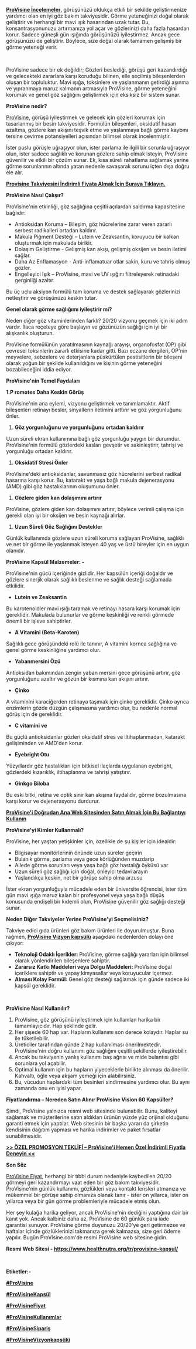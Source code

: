 <p><a href="https://www.healthnutra.org/tr/provisine-kapsul/"><strong>ProVisine İncelemeler</strong></a>, g&ouml;r&uuml;ş&uuml;n&uuml;z&uuml; olduk&ccedil;a etkili bir şekilde geliştirmenize yardımcı olan en iyi g&ouml;z bakım takviyesidir. G&ouml;rme yeteneğinizi doğal olarak geliştirir ve herhangi bir mavi ışık hasarından uzak tutar. Bu, konsantrasyonunuzu artırmanıza yol a&ccedil;ar ve g&ouml;zlerinizi daha fazla hasardan korur. Sadece g&uuml;neşli g&uuml;n ışığında g&ouml;r&uuml;ş&uuml;n&uuml;z&uuml; iyileştirmez. Ancak gece g&ouml;r&uuml;ş&uuml;n&uuml;z&uuml; de geliştirir. B&ouml;ylece, size doğal olarak tamamen gelişmiş bir g&ouml;rme yeteneği verir.</p>
<p>&nbsp;</p>
<p>ProVisine sadece bir ek değildir; G&ouml;zleri beslediği, g&ouml;r&uuml;ş&uuml; geri kazandırdığı ve gelecekteki zararlara karşı koruduğu bilinen, elle se&ccedil;ilmiş bileşenlerden oluşan bir topluluktur. Mavi ışığa, toksinlere ve yaşlanmanın getirdiği aşınma ve yıpranmaya maruz kalmanın artmasıyla ProVisine, g&ouml;rme yeteneğini korumak ve genel g&ouml;z sağlığını geliştirmek i&ccedil;in eksiksiz bir sistem sunar.</p>
<p><strong>ProVisine nedir?</strong></p>
<p><a href="https://www.healthnutra.org/tr/provisine-kapsul/">ProVisine</a>, g&ouml;r&uuml;ş&uuml; iyileştirmek ve gelecek i&ccedil;in g&ouml;zleri korumak i&ccedil;in tasarlanmış bir besin takviyesidir. Form&uuml;l&uuml;n bileşenleri, oksidatif hasarı azaltma, g&ouml;zlere kan akışını teşvik etme ve yaşlanmaya bağlı g&ouml;rme kaybını tersine &ccedil;evirme potansiyelleri a&ccedil;ısından bilimsel olarak incelenmiştir.</p>
<p>İster puslu g&ouml;r&uuml;şle uğraşıyor olun, ister parlama ile ilgili bir sorunla uğraşıyor olun, ister sadece sağlıklı ve korunan g&ouml;zlere sahip olmak isteyin, ProVisine g&uuml;venilir ve etkili bir &ccedil;&ouml;z&uuml;m sunar. Ek, kısa s&uuml;reli rahatlama sağlamak yerine g&ouml;rme sorunlarının altında yatan nedenle savaşarak sorunu i&ccedil;ten dışa doğru ele alır.</p>
<p><a href="https://www.healthnutra.org/Buy-ProVisine"><strong>Provisine Takviyesini İndirimli Fiyata Almak İ&ccedil;in Buraya Tıklayın.</strong></a></p>
<p><strong>ProVisine Nasıl &Ccedil;alışır?</strong></p>
<p>ProVisine'nin etkinliği, g&ouml;z sağlığına &ccedil;eşitli a&ccedil;ılardan saldırma kapasitesine bağlıdır:</p>
<ul>
<li>Antioksidan Koruma &ndash; Bileşim, g&ouml;z h&uuml;crelerine zarar veren zararlı serbest radikalleri ortadan kaldırır.</li>
<li>Makula Pigment Desteği &ndash; Lutein ve Zeaksantin, koruyucu bir kalkan oluşturmak i&ccedil;in makulada birikir.</li>
<li>Dolaşım Geliştirme - Gelişmiş kan akışı, gelişmiş oksijen ve besin iletimi sağlar.</li>
<li>Daha Az Enflamasyon - Anti-inflamatuar otlar sakin, kuru ve tahriş olmuş g&ouml;zler.</li>
<li>Engelleyici Işık &ndash; ProVisine, mavi ve UV ışığını filtreleyerek retinadaki gerginliği azaltır.</li>
</ul>
<p>Bu &uuml;&ccedil; u&ccedil;lu aksiyon form&uuml;l&uuml; tam koruma ve destek sağlayarak g&ouml;zlerinizi netleştirir ve g&ouml;r&uuml;ş&uuml;n&uuml;z&uuml; keskin tutar.</p>
<p><strong>Genel olarak g&ouml;rme sağlığımı iyileştirir mi?</strong></p>
<p>Neden diğer g&ouml;z vitaminlerinden farklı? 20/20 vizyonu ge&ccedil;mek i&ccedil;in iki adım vardır. İlaca re&ccedil;eteye g&ouml;re başlayın ve g&ouml;z&uuml;n&uuml;z&uuml;n sağlığı i&ccedil;in iyi bir alışkanlık oluşturun.</p>
<p>ProVisine form&uuml;l&uuml;n&uuml;n yaratılmasının kaynağı arayışı, organofosfat (OP) gibi &ccedil;evresel toksinlerin zararlı etkisine kadar gitti. Bazı eczane dergileri, OP'nin meyvelere, sebzelere ve deterjanlara p&uuml;sk&uuml;rt&uuml;len pestisitlerin bir bileşeni olarak yoğun bir şekilde kullanıldığını ve kişinin g&ouml;rme yeteneğini bozabileceğini iddia ediyor.</p>
<p><strong>ProVisine'nin Temel Faydaları</strong></p>
<p><strong>1.P romotes Daha Keskin G&ouml;r&uuml;ş</strong></p>
<p>ProVisine'nin ana eylemi, vizyonu geliştirmek ve tanımlamaktır. Aktif bileşenleri retinayı besler, sinyallerin iletimini arttırır ve g&ouml;z yorgunluğunu &ouml;nler.</p>
<ol>
<li><strong>G&ouml;z yorgunluğunu ve yorgunluğunu ortadan kaldırır</strong></li>
</ol>
<p>Uzun s&uuml;reli ekran kullanımına bağlı g&ouml;z yorgunluğu yaygın bir durumdur. ProVisine'nin form&uuml;l&uuml; g&ouml;zlerdeki kasları gevşetir ve sakinleştirir, tahrişi ve yorgunluğu ortadan kaldırır.</p>
<ol>
<li><strong>Oksidatif Stresi &Ouml;nler</strong></li>
</ol>
<p>ProVisine'deki antioksidanlar, savunmasız g&ouml;z h&uuml;crelerini serbest radikal hasarına karşı korur. Bu, katarakt ve yaşa bağlı makula dejenerasyonu (AMD) gibi g&ouml;z hastalıklarının oluşumunu &ouml;nler.</p>
<ol>
<li><strong>G&ouml;zlere giden kan dolaşımını artırır</strong></li>
</ol>
<p>ProVisine, g&ouml;zlere giden kan dolaşımını artırır, b&ouml;ylece verimli &ccedil;alışma i&ccedil;in gerekli olan iyi bir oksijen ve besin kaynağı alırlar.</p>
<ol>
<li><strong>Uzun S&uuml;reli G&ouml;z Sağlığını Destekler</strong></li>
</ol>
<p>G&uuml;nl&uuml;k kullanımda g&ouml;zlere uzun s&uuml;reli koruma sağlayan ProVisine, sağlıklı ve net bir g&ouml;rme ile yaşlanmak isteyen 40 yaş ve &uuml;st&uuml; bireyler i&ccedil;in en uygun olanıdır.</p>
<p><strong>ProVisine Kaps&uuml;l Malzemeler: -</strong></p>
<p>ProVisine'nin g&uuml;c&uuml; i&ccedil;eriğinde gizlidir. Her kaps&uuml;l&uuml;n i&ccedil;eriği doğaldır ve g&ouml;zlere sinerjik olarak sağlıklı beslenme ve sağlık desteği sağlamada etkilidir.</p>
<ul>
<li><strong> Lutein ve Zeaksantin</strong></li>
</ul>
<p>Bu karotenoidler mavi ışığı taramak ve retinayı hasara karşı korumak i&ccedil;in gereklidir. Makulada bulunurlar ve g&ouml;rme keskinliği ve renkli g&ouml;rmede &ouml;nemli bir işleve sahiptirler.</p>
<ul>
<li><strong> A Vitamini (Beta-Karoten)</strong></li>
</ul>
<p>Sağlıklı gece g&ouml;r&uuml;ş&uuml;ndeki rol&uuml; ile tanınır, A vitamini kornea sağlığına ve genel g&ouml;rme keskinliğine yardımcı olur.</p>
<ul>
<li><strong> Yabanmersini &Ouml;z&uuml;</strong></li>
</ul>
<p>Antioksidan bakımından zengin yaban mersini gece g&ouml;r&uuml;ş&uuml;n&uuml; artırır, g&ouml;z yorgunluğunu azaltır ve g&ouml;z&uuml;n bir kısmına kan akışını artırır.</p>
<ul>
<li><strong> &Ccedil;inko</strong></li>
</ul>
<p>A vitaminini karaciğerden retinaya taşımak i&ccedil;in &ccedil;inko gereklidir. &Ccedil;inko ayrıca enzimlerin g&ouml;zde d&uuml;zg&uuml;n &ccedil;alışmasına yardımcı olur, bu nedenle normal g&ouml;r&uuml;ş i&ccedil;in de gereklidir.</p>
<ul>
<li><strong> C vitamini ve</strong></li>
</ul>
<p>Bu g&uuml;&ccedil;l&uuml; antioksidanlar g&ouml;zleri oksidatif stres ve iltihaplanmadan, katarakt gelişiminden ve AMD'den korur.</p>
<ul>
<li><strong> Eyebright Otu</strong></li>
</ul>
<p>Y&uuml;zyıllardır g&ouml;z hastalıkları i&ccedil;in bitkisel ila&ccedil;larda uygulanan eyebright, g&ouml;zlerdeki kızarıklık, iltihaplanma ve tahrişi yatıştırır.</p>
<ul>
<li><strong> Ginkgo Biloba</strong></li>
</ul>
<p>Bu eski bitki, retina ve optik sinir kan akışına faydalıdır, g&ouml;rme bozulmasına karşı korur ve dejenerasyonu durdurur.</p>
<p><a href="https://www.healthnutra.org/Buy-ProVisine"><strong>ProVisine'i Doğrudan Ana Web Sitesinden Satın Almak İ&ccedil;in Bu Bağlantıyı Kullanın</strong></a></p>
<p><strong>ProVisine'yi Kimler Kullanmalı?</strong></p>
<p>ProVisine, her yaştan yetişkinler i&ccedil;in, &ouml;zellikle de şu kişiler i&ccedil;in idealdir:</p>
<ul>
<li>Bilgisayar monit&ouml;rlerinin &ouml;n&uuml;nde uzun s&uuml;reler ge&ccedil;irin</li>
<li>Bulanık g&ouml;rme, parlama veya gece k&ouml;rl&uuml;ğ&uuml;nden muzdarip</li>
<li>Ailede g&ouml;rme sorunları veya yaşa bağlı g&ouml;z hastalığı &ouml;yk&uuml;s&uuml; var</li>
<li>Uzun s&uuml;reli g&ouml;z sağlığı i&ccedil;in doğal, &ouml;nleyici tedavi arayın</li>
<li>Yaşlandık&ccedil;a keskin, net bir g&ouml;r&uuml;şe sahip olma arzusu</li>
</ul>
<p>İster ekran yorgunluğuyla m&uuml;cadele eden bir &uuml;niversite &ouml;ğrencisi, ister t&uuml;m g&uuml;n mavi ışığa maruz kalan bir profesyonel veya yaşa bağlı d&uuml;ş&uuml;ş konusunda endişeli bir kıdemli olun, ProVisine g&uuml;venilir g&ouml;z sağlığı desteği sunar.</p>
<p><strong>Neden Diğer Takviyeler Yerine ProVisine'yi Se&ccedil;melisiniz?</strong></p>
<p>Takviye edici gıda &uuml;r&uuml;nleri g&ouml;z bakım &uuml;r&uuml;nleri ile doyurulmuştur. Buna rağmen, <a href="https://www.healthnutra.org/tr/provisine-kapsul/"><strong>ProVisine Vizyon kaps&uuml;l&uuml;</strong></a> aşağıdaki nedenlerden dolayı &ouml;ne &ccedil;ıkıyor:</p>
<ul>
<li><strong>Teknoloji Odaklı İ&ccedil;erikler: </strong>ProVisine, g&ouml;rme sağlığı yararları i&ccedil;in bilimsel olarak y&ouml;nlendirilen bileşenlere sahiptir.</li>
<li><strong>Zararsız Katkı Maddeleri veya Dolgu Maddeleri: </strong>ProVisine doğal i&ccedil;eriklere sahiptir ve yapay kimyasallar veya koruyucular i&ccedil;ermez.</li>
<li><strong>Alması Kolay Form&uuml;l: </strong>Genel g&ouml;z desteği sağlamak i&ccedil;in g&uuml;nde sadece iki kaps&uuml;l gereklidir.</li>
</ul>
<p>&nbsp;</p>
<p><strong>ProVisine Nasıl Kullanılır?</strong></p>
<ol>
<li>ProVisine, g&ouml;z g&ouml;r&uuml;ş&uuml;n&uuml; iyileştirmek i&ccedil;in kullanılan harika bir tamamlayıcıdır. Hap şeklinde gelir.</li>
<li>Her şişede 60 hap var. Hapların kullanımı son derece kolaydır. Haplar su ile t&uuml;ketilebilir.</li>
<li>&Uuml;reticiler tarafından g&uuml;nde 2 hap kullanılması &ouml;nerilmektedir. ProVisine'nin doğru kullanımı g&ouml;z sağlığını &ccedil;eşitli şekillerde iyileştirebilir.</li>
<li>Ancak bu takviyenin yanlış kullanımı baş ağrısı ve mide bulantısı gibi sorunlara yol a&ccedil;abilir.</li>
<li>Optimal kullanım i&ccedil;in bu hapların yiyeceklerle birlikte alınması da &ouml;nerilir. Kahvaltı, &ouml;ğle veya akşam yemeği i&ccedil;in alabilirsiniz.</li>
<li>Bu, v&uuml;cudun haplardaki t&uuml;m besinleri sindirmesine yardımcı olur. Bu aynı zamanda onu en iyisi yapar.</li>
</ol>
<p><strong>Fiyatlandırma &ndash; Nereden Satın Alınır ProVisine Vision 60 Kaps&uuml;ller?</strong></p>
<p>Şimdi, ProVisine yalnızca resmi web sitesinde bulunabilir. Bunu, kaliteyi sağlamak ve m&uuml;şterilerine satın aldıkları &uuml;r&uuml;n&uuml;n y&uuml;zde y&uuml;z orijinal olduğunu garanti etmek i&ccedil;in yaptılar. Web sitesinin bir başka yararı da şirketin kendisinin dağıtım yapması ve harika indirimler ve paket fırsatlar sunabilmesidir.</p>
<p><a href="https://www.healthnutra.org/Buy-ProVisine"><strong>&gt;&gt; &Ouml;ZEL PROMOSYON TEKLİFİ &ndash; ProVisine'i Hemen &Ouml;zel İndirimli Fiyatla Deneyin &lt;&lt;</strong></a></p>
<p><strong>Son S&ouml;z</strong></p>
<p><a href="https://www.healthnutra.org/tr/provisine-kapsul/">ProVisine Fiyat</a>, herhangi bir tıbbi durum nedeniyle kaybedilen 20/20 g&ouml;rmeyi geri kazandırmayı vaat eden bir g&ouml;z bakım takviyesidir. ProVisine'nin g&uuml;nl&uuml;k kullanımı, g&ouml;zl&uuml;kleri veya kontakt lensleri atmanıza ve m&uuml;kemmel bir g&ouml;r&uuml;şe sahip olmanıza olanak tanır - ister on yıllarca, ister on yıllarca veya bir g&uuml;n g&ouml;rme problemleriyle m&uuml;cadele etmiş olun.</p>
<p>Her şey kulağa harika geliyor, ancak ProVisine'nin dediğini yaptığına dair bir kanıt yok. Ancak kalbiniz daha az, ProVisine de 60 g&uuml;nl&uuml;k para iade garantisi sunuyor. ProVisine g&ouml;rme duyunuzu 20/20'ye geri getirmezse ve haftalar i&ccedil;inde g&ouml;zl&uuml;klerinizi takmanıza gerek kalmazsa, size geri &ouml;deme yapılır. Bug&uuml;n ProVisine.com'de resmi ProVisine web sitesine gidin.</p>
<p><strong>Resmi Web Sitesi - </strong><a href="https://www.healthnutra.org/tr/provisine-kapsul/"><strong>https://www.healthnutra.org/tr/provisine-kapsul/</strong></a></p>
<p>&nbsp;</p>
<p><strong>Etiketler:-</strong></p>
<p><a href="https://www.healthnutra.org/Buy-ProVisine"><strong>#ProVisine</strong></a></p>
<p><a href="https://www.healthnutra.org/Buy-ProVisine"><strong>#ProVisineKaps&uuml;l</strong></a></p>
<p><a href="https://www.healthnutra.org/Buy-ProVisine"><strong>#ProVisineFiyat</strong></a></p>
<p><a href="https://www.healthnutra.org/Buy-ProVisine"><strong>#ProVisineKullanımlar</strong></a></p>
<p><a href="https://www.healthnutra.org/Buy-ProVisine"><strong>#ProVisineSipariş</strong></a></p>
<p><a href="https://www.healthnutra.org/Buy-ProVisine"><strong>#ProVisineVizyonkaps&uuml;l&uuml;</strong></a></p>
<p><br /><br /><br /></p>

